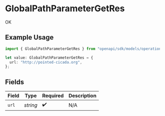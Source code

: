 # GlobalPathParameterGetRes

OK

## Example Usage

```typescript
import { GlobalPathParameterGetRes } from "openapi/sdk/models/operations";

let value: GlobalPathParameterGetRes = {
  url: "http://pointed-cicada.org",
};
```

## Fields

| Field              | Type               | Required           | Description        |
| ------------------ | ------------------ | ------------------ | ------------------ |
| `url`              | *string*           | :heavy_check_mark: | N/A                |